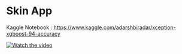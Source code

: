 # Skin App

Kaggle Notebook : https://www.kaggle.com/adarshbiradar/xception-xgboost-94-accuracy

[![Watch the video](https://i.imgur.com/YW9IUdm.png)](https://rb.gy/dvvkm8)

